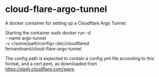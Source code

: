 # cloud-flare-argo-tunnel

A docker container for setting up a Cloudflare Argo Tunnel.

Starting the container
sudo docker run -d \
  --name argo-tunnel \
  -v </some/path/config>:/etc/cloudflared \
  fernandoaml/cloud-flare-argo-tunnel
  
The config path is expected to contain a config.yml file according to this format, and a cert.pem, as downloaded from https://dash.cloudflare.com/warp.
